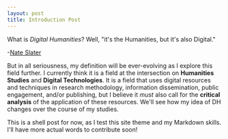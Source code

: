 ```yaml
---
layout: post
title: Introduction Post
---
```


What is _Digital Humanities_? Well, "it's the Humanities, but it's also Digital."

-[Nate Slater](https://whatisdigitalhumanities.com) 



But in all seriousness, my definition will be ever-evolving as I explore this field further. I currently think it is a field at 
the intersection on **Humanities Studies** and **Digital Technologies**. It is a field that uses digital resources and techniques in research methodology, information dissemination, public engagement, and/or publishing, but I believe it _must_ also call for the **critical analysis** of the application of these resources. We'll see how my idea of DH changes over the course of my studies.



This is a shell post for now, as I test this site theme and my Markdown skills. I'll have more actual words to contribute soon!
